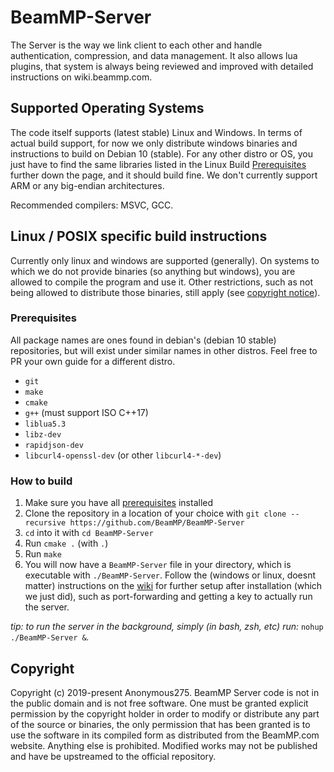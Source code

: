 # BeamMP-Server

The Server is the way we link client to each other and handle authentication, compression, and data management. It also allows lua plugins, that system is always being reviewed and improved with detailed instructions on wiki.beammp.com.

## Supported Operating Systems

The code itself supports (latest stable) Linux and Windows. In terms of actual build support, for now we only distribute windows binaries and instructions to build on Debian 10 (stable). For any other distro or OS, you just have to find the same libraries listed in the Linux Build [Prerequisites](#prerequisites) further down the page, and it should build fine. We don't currently support ARM or any big-endian architectures. 

Recommended compilers: MSVC, GCC. 

## Linux / POSIX specific build instructions

Currently only linux and windows are supported (generally). On systems to which we do not provide binaries (so anything but windows), you are allowed to compile the program and use it. Other restrictions, such as not being allowed to distribute those binaries, still apply (see [copyright notice](#copyright)).

### Prerequisites

All package names are ones found in debian's (debian 10 stable) repositories, but will exist under similar names in other distros. Feel free to PR your own guide for a different distro.

- `git`
- `make`
- `cmake`
- `g++` (must support ISO C++17)
- `liblua5.3`
- `libz-dev`
- `rapidjson-dev`
- `libcurl4-openssl-dev` (or other `libcurl4-*-dev`)

### How to build

1. Make sure you have all [prerequisites](#prerequisites) installed
2. Clone the repository in a location of your choice with `git clone --recursive https://github.com/BeamMP/BeamMP-Server`
3. `cd` into it with `cd BeamMP-Server`
4. Run `cmake .` (with `.`)
5. Run `make`
6. You will now have a `BeamMP-Server` file in your directory, which is executable with `./BeamMP-Server`. Follow the (windows or linux, doesnt matter) instructions on the [wiki](https://wiki.beammp.com/en/home/Server_Mod) for further setup after installation (which we just did), such as port-forwarding and getting a key to actually run the server.

*tip: to run the server in the background, simply (in bash, zsh, etc) run:* `nohup ./BeamMP-Server &`*.*

## Copyright

Copyright (c) 2019-present Anonymous275. BeamMP Server code is not in the public domain and is not free software. One must be granted explicit permission by the copyright holder in order to modify or distribute any part of the source or binaries, the only permission that has been granted is to use the software in its compiled form as distributed from the BeamMP.com website. Anything else is prohibited. Modified works may not be published and have be upstreamed to the official repository.
